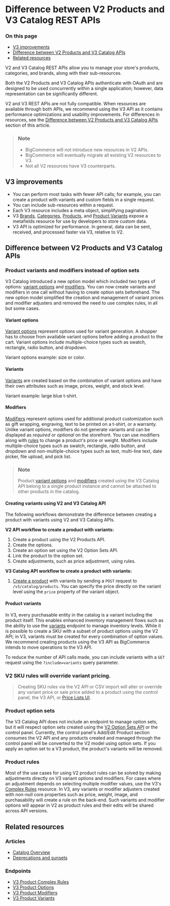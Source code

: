 # Difference between V2 Products and V3 Catalog REST APIs

<div class="otp" id="no-index">

### On this page
- [V3 improvements](#v3-improvements)
- [Difference between V2 Products and V3 Catalog APIs](#difference-between-v2-products-and-v3-catalog-apis)
- [Related resources](#related-resources)

</div>

V2 and V3 Catalog REST APIs allow you to manage your store's products, categories, and brands, along with their sub-resources.

Both the V2 Products and V3 Catalog APIs authenticate with OAuth and are designed to be used concurrently within a single application; however, data representation can be significantly different.

V2 and V3 REST APIs are not fully compatible. When resources are available through both APIs, we recommend using the V3 API as it contains performance optimizations and usability improvements.
For differences in resources, see the [Difference between V2 Products and V3 Catalog APIs](#difference-between-v2-products-and-v3-catalog-apis) section of this article.

<div class="HubBlock--callout">
<div class="CalloutBlock--info">
<div class="HubBlock-content">

> ### Note
>
> * BigCommerce will not introduce new resources in V2 APIs.
> * BigCommerce will eventually migrate all existing V2 resources to V3.
> * Not all V2 resources have V3 counterparts. 

</div>
</div>
</div>

## V3 improvements

* You can perform most tasks with fewer API calls; for example, you can create a product with variants and custom fields in a single request.
* You can include sub-resources within a request.
* Each V3 resource includes a meta object, simplifying pagination.
* V3 [Brands](https://developer.bigcommerce.com/api-reference/store-management/catalog/brands/getbrandbyid), [Categories](https://developer.bigcommerce.com/api-reference/store-management/catalog/category/getcategorybyid), [Products](https://developer.bigcommerce.com/api-reference/store-management/catalog/products/getproductbyid), and [Product Variants](https://developer.bigcommerce.com/api-reference/store-management/catalog/product-variants/getvariantbyid) expose a metafields resource for use by developers to store custom data.
* V3 API is optimized for performance. In general, data can be sent, received, and processed faster via V3, relative to V2.

## Difference between V2 Products and V3 Catalog APIs

### Product variants and modifiers instead of option sets

V3 Catalog introduced a new option model which included two types of options: [variant options](https://developer.bigcommerce.com/api-docs/store-management/products-overview#variant-options) and [modifiers](https://developer.bigcommerce.com/api-docs/store-management/products-overview#modifier-options). You can now create variants and modifiers in one call without having to create option sets beforehand. The new option model simplified the creation and management of variant prices and modifier adjusters and removed the need to use complex rules, in all but some cases.

#### Variant options
[Variant options](https://developer.bigcommerce.com/api-docs/store-management/products-overview#variant-options) represent options used for variant generation. A shopper has to choose from available variant options before adding a product to the cart. Variant options include multiple-choice types such as swatch, rectangle, radio button, and dropdown.

Variant options example: size or color.

#### Variants
[Variants](https://developer.bigcommerce.com/api-docs/store-management/products-overview#variant) are created based on the combination of variant options and have their own attributes such as image, prices, weight, and stock level.

Variant example: large blue t-shirt.

#### Modifiers
[Modifiers](https://developer.bigcommerce.com/api-docs/store-management/products-overview#modifier-options) represent options used for additional product customization such as gift wrapping, engraving, text to be printed on a t-shirt, or a warranty. Unlike variant options, modifiers do not generate variants and can be displayed as *required* or *optional* on the storefront. You can use modifiers along with [rules](https://developer.bigcommerce.com/api-docs/store-management/products-overview#complex-rules) to change a product's price or weight.
Modifiers include multiple-choice types such as swatch, rectangle, radio button, and dropdown and non-multiple-choice types such as text, multi-line text, date picker, file upload, and pick list.

<div class="HubBlock--callout">
<div class="CalloutBlock--info">
<div class="HubBlock-content">

> ### Note
>
> Product [variant options](https://developer.bigcommerce.com/api-reference/store-management/catalog/product-options/getoptionbyid) and [modifiers](https://developer.bigcommerce.com/api-reference/store-management/catalog/product-modifiers/getmodifierbyid) created using the V3 Catalog API belong to a single product instance and cannot be attached to other products in the catalog.

</div>
</div>
</div>

#### Creating variants using V2 and V3 Catalog API

The following workflows demonstrate the difference between creating a product with variants using V2 and V3 Catalog APIs.

**V2 API workflow to create a product with variants:**

1. Create a product using the V2 Products API.
2. Create the options.
3. Create an option set using the V2 Option Sets API.
4. Link the product to the option set.
5. Create adjustments, such as price adjustment, using rules.

**V3 Catalog API workflow to create a product with variants:**

1. [Create a product](https://developer.bigcommerce.com/api-reference/store-management/catalog/products/createproduct) with variants by sending a `POST` request to `/v3/catalog/products`. You can specify the price directly on the variant level using the `price` property of the variant object.

#### Product variants

In V3, every purchasable entity in the catalog is a variant including the product itself. This enables enhanced inventory management flows such as the ability to use the [variants](https://developer.bigcommerce.com/api-reference/store-management/catalog/variants/getvariants) endpoint to manage inventory levels. While it is possible to create a SKU with a subset of product options using the V2 API; in V3, variants must be created for every combination of option values. We recommend creating products using the V3 API as BigCommerce intends to move operations to the V3 API. 

To reduce the number of API calls made, you can include variants with a `GET` request using the `?include=variants` query parameter.

<div class="HubBlock--callout">
<div class="CalloutBlock--warning">
<div class="HubBlock-content">

<!-- theme: warning -->

### V2 SKU rules will override variant pricing.
>
> Creating SKU rules via the V2 API or CSV import will alter or override any variant price or sale price added to a product using the control panel, the V3 API, or [Price Lists UI](https://support.bigcommerce.com/s/article/Price-Lists).

</div>
</div>
</div>

### Product option sets

The V3 Catalog API does not include an endpoint to manage option sets, but it will respect option sets created using the [V2 Option Sets API](https://developer.bigcommerce.com/legacy/v2-catalog-products/v2-option-set-options) or the control panel. Currently, the control panel's Add/Edit Product section consumes the V2 API and any products created and managed through the control panel will be converted to the V2 model using option sets. If you apply an option set to a V3 product, the product's variants will be removed.

### Product rules 

Most of the use cases for using V2 product rules can be solved by making adjustments directly on V3 variant options and modifiers. For cases where an adjustment depends on selecting multiple modifier values, use the V3's [Complex Rules](https://developer.bigcommerce.com/api-reference/store-management/catalog/product-complex-rules/createcomplexrule) resource. 
In V3, any variants or modifier adjusters created with non-null core properties such as price, weight, image, and purchasability will create a rule on the back-end. Such variants and modifier options will appear in V2 as product rules and their edits will be shared across API versions.

## Related resources

### Articles
* [Catalog Overview](https://developer.bigcommerce.com/api-docs/store-management/products-overview)
* [Deprecations and sunsets](https://developer.bigcommerce.com/api-reference#deprecations-and-sunsets)

### Endpoints
* [V3 Product Complex Rules](https://developer.bigcommerce.com/api-reference/store-management/catalog/product-complex-rules)
* [V3 Product Options](https://developer.bigcommerce.com/api-reference/store-management/catalog/product-options)
* [V3 Product Modifiers](https://developer.bigcommerce.com/api-reference/store-management/catalog/product-modifiers)
* [V3 Product Variants](https://developer.bigcommerce.com/api-reference/catalog/catalog-api/product-variants)